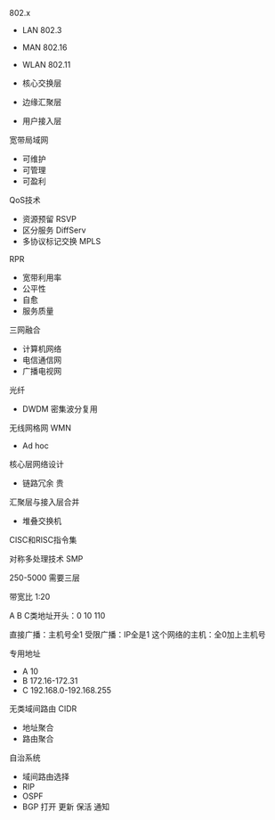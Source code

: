 802.x
- LAN 802.3
- MAN 802.16
- WLAN 802.11

- 核心交换层
- 边缘汇聚层
- 用户接入层

宽带局域网
- 可维护
- 可管理
- 可盈利

QoS技术
- 资源预留 RSVP
- 区分服务 DiffServ
- 多协议标记交换 MPLS

RPR
- 宽带利用率
- 公平性
- 自愈
- 服务质量

三网融合
- 计算机网络
- 电信通信网
- 广播电视网

光纤
- DWDM 密集波分复用

无线网格网 WMN
- Ad hoc

核心层网络设计
- 链路冗余 贵

汇聚层与接入层合并
- 堆叠交换机

CISC和RISC指令集

对称多处理技术 SMP

250-5000 需要三层

带宽比 1:20

A B C类地址开头：0 10 110

直接广播：主机号全1
受限广播：IP全是1
这个网络的主机：全0加上主机号

专用地址
- A 10
- B 172.16-172.31
- C 192.168.0-192.168.255

无类域间路由 CIDR
- 地址聚合
- 路由聚合

自治系统
- 域间路由选择
- RIP
- OSPF
- BGP 打开 更新 保活 通知
